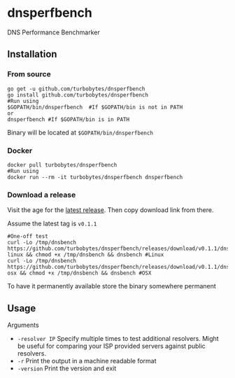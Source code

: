 # dnsperfbench
DNS Performance Benchmarker


## Installation

### From source

```
go get -u github.com/turbobytes/dnsperfbench
go install github.com/turbobytes/dnsperfbench
#Run using
$GOPATH/bin/dnsperfbench  #If $GOPATH/bin is not in PATH
or
dnsperfbench #If $GOPATH/bin is in PATH
```

Binary will be located at `$GOPATH/bin/dnsperfbench`

### Docker

```
docker pull turbobytes/dnsperfbench
#Run using
docker run --rm -it turbobytes/dnsperfbench dnsperfbench
```

### Download a release

Visit the age for the [latest release](https://github.com/turbobytes/dnsperfbench/releases/latest). Then copy download link from there.

Assume the latest tag is `v0.1.1`

```
#One-off test
curl -Lo /tmp/dnsbench https://github.com/turbobytes/dnsperfbench/releases/download/v0.1.1/dnsperfbench-linux && chmod +x /tmp/dnsbench && dnsbench #Linux
curl -Lo /tmp/dnsbench https://github.com/turbobytes/dnsperfbench/releases/download/v0.1.1/dnsperfbench-osx && chmod +x /tmp/dnsbench && dnsbench #OSX
```

To have it permanently available store the binary somewhere permanent

## Usage

Arguments

- `-resolver IP` Specify multiple times to test additional resolvers. Might be useful for comparing your ISP provided servers against public resolvers.
- `-r` Print the output in a machine readable format
- `-version` Print the version and exit
